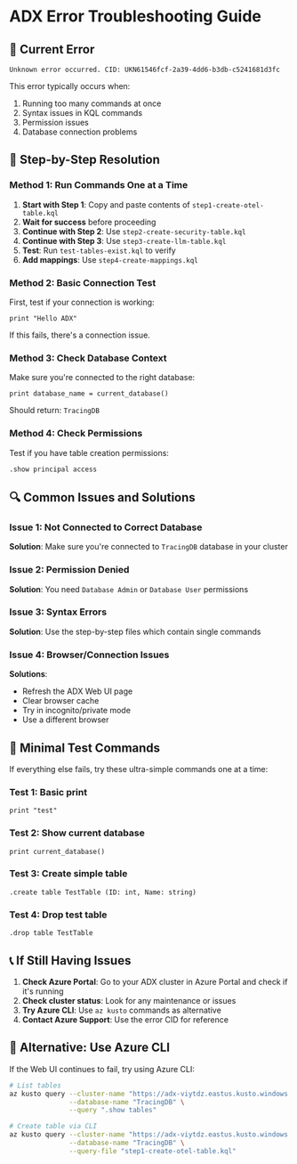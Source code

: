 # ADX Error Troubleshooting Guide

## 🚨 Current Error
`Unknown error occurred. CID: UKN61546fcf-2a39-4dd6-b3db-c5241681d3fc`

This error typically occurs when:
1. Running too many commands at once
2. Syntax issues in KQL commands
3. Permission issues
4. Database connection problems

## 🔧 Step-by-Step Resolution

### Method 1: Run Commands One at a Time

1. **Start with Step 1**: Copy and paste contents of `step1-create-otel-table.kql`
2. **Wait for success** before proceeding
3. **Continue with Step 2**: Use `step2-create-security-table.kql`
4. **Continue with Step 3**: Use `step3-create-llm-table.kql`
5. **Test**: Run `test-tables-exist.kql` to verify
6. **Add mappings**: Use `step4-create-mappings.kql`

### Method 2: Basic Connection Test

First, test if your connection is working:

```kql
print "Hello ADX"
```

If this fails, there's a connection issue.

### Method 3: Check Database Context

Make sure you're connected to the right database:

```kql
print database_name = current_database()
```

Should return: `TracingDB`

### Method 4: Check Permissions

Test if you have table creation permissions:

```kql
.show principal access
```

## 🔍 Common Issues and Solutions

### Issue 1: Not Connected to Correct Database
**Solution**: Make sure you're connected to `TracingDB` database in your cluster

### Issue 2: Permission Denied
**Solution**: You need `Database Admin` or `Database User` permissions

### Issue 3: Syntax Errors
**Solution**: Use the step-by-step files which contain single commands

### Issue 4: Browser/Connection Issues
**Solutions**:
- Refresh the ADX Web UI page
- Clear browser cache
- Try in incognito/private mode
- Use a different browser

## 🎯 Minimal Test Commands

If everything else fails, try these ultra-simple commands one at a time:

### Test 1: Basic print
```kql
print "test"
```

### Test 2: Show current database
```kql
print current_database()
```

### Test 3: Create simple table
```kql
.create table TestTable (ID: int, Name: string)
```

### Test 4: Drop test table
```kql
.drop table TestTable
```

## 📞 If Still Having Issues

1. **Check Azure Portal**: Go to your ADX cluster in Azure Portal and check if it's running
2. **Check cluster status**: Look for any maintenance or issues
3. **Try Azure CLI**: Use `az kusto` commands as alternative
4. **Contact Azure Support**: Use the error CID for reference

## 🔄 Alternative: Use Azure CLI

If the Web UI continues to fail, try using Azure CLI:

```bash
# List tables
az kusto query --cluster-name "https://adx-viytdz.eastus.kusto.windows.net" \
               --database-name "TracingDB" \
               --query ".show tables"

# Create table via CLI
az kusto query --cluster-name "https://adx-viytdz.eastus.kusto.windows.net" \
               --database-name "TracingDB" \
               --query-file "step1-create-otel-table.kql"
```
